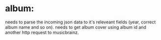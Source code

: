 # album:
needs to parse the incoming json data to it's releveant fields (year, correct album name and so on).
needs to get album cover using album id and another http request to musicbrainz.
